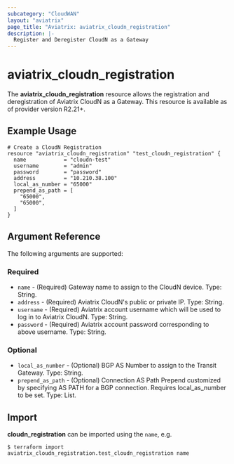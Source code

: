```yaml
---
subcategory: "CloudWAN"
layout: "aviatrix"
page_title: "Aviatrix: aviatrix_cloudn_registration"
description: |-
  Register and Deregister CloudN as a Gateway
---
```


# aviatrix_cloudn_registration

The **aviatrix_cloudn_registration** resource allows the registration and deregistration of Aviatrix CloudN as a Gateway. This resource is available as of provider version R2.21+.

## Example Usage

```hcl
# Create a CloudN Registration
resource "aviatrix_cloudn_registration" "test_cloudn_registration" {
  name            = "cloudn-test"
  username        = "admin"
  password        = "password"
  address         = "10.210.38.100"
  local_as_number = "65000"
  prepend_as_path = [
    "65000",
    "65000",
  ]
}
```

## Argument Reference

The following arguments are supported:

### Required
* `name` - (Required) Gateway name to assign to the CloudN device. Type: String.
* `address` - (Required) Aviatrix CloudN's public or private IP. Type: String.
* `username` - (Required) Aviatrix account username which will be used to log in to Aviatrix CloudN. Type: String.
* `password` - (Required) Aviatrix account password corresponding to above username. Type: String.

### Optional
* `local_as_number` - (Optional) BGP AS Number to assign to the Transit Gateway. Type: String.
* `prepend_as_path` - (Optional) Connection AS Path Prepend customized by specifying AS PATH for a BGP connection. Requires local_as_number to be set. Type: List.

## Import

**cloudn_registration** can be imported using the `name`, e.g.

```
$ terraform import aviatrix_cloudn_registration.test_cloudn_registration name
```

